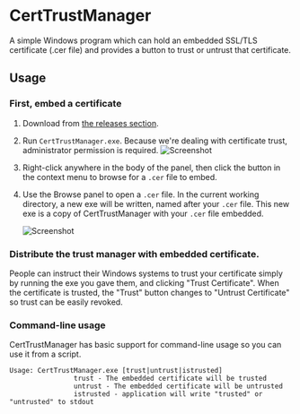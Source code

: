 # CertTrustManager
A simple Windows program which can hold an embedded SSL/TLS certificate (.cer file) and provides a button to trust or untrust that certificate.

## Usage

### First, embed a certificate
1. Download from [the releases section](https://github.com/bp2008/CertTrustManager/releases).  
2. Run `CertTrustManager.exe`. Because we're dealing with certificate trust, administrator permission is required. 
![Screenshot](https://i.imgur.com/XMlGq3V.png)  
3. Right-click anywhere in the body of the panel, then click the button in the context menu to browse for a `.cer` file to embed.  
4. Use the Browse panel to open a `.cer` file.  In the current working directory, a new exe will be written, named after your `.cer` file.  This new exe is a copy of CertTrustManager with your `.cer` file embedded.  

    ![Screenshot](https://i.imgur.com/T7vPBfu.png)

### Distribute the trust manager with embedded certificate.

People can instruct their Windows systems to trust your certificate simply by running the exe you gave them, and clicking "Trust Certificate".  When the certificate is trusted, the "Trust" button changes to "Untrust Certificate" so trust can be easily revoked.

### Command-line usage

CertTrustManager has basic support for command-line usage so you can use it from a script.

```
Usage: CertTrustManager.exe [trust|untrust|istrusted]
                trust - The embedded certificate will be trusted
                untrust - The embedded certificate will be untrusted
                istrusted - application will write "trusted" or "untrusted" to stdout
```
